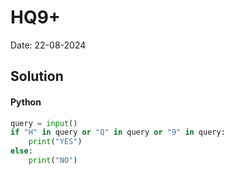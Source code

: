 
# HQ9+

Date: 22-08-2024

## Solution
#### Python
```python
query = input()
if "H" in query or "Q" in query or "9" in query:
    print("YES")
else:
    print("NO")
```
        